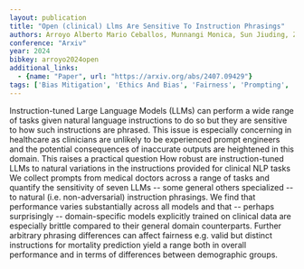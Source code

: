```yaml
---
layout: publication
title: "Open (clinical) Llms Are Sensitive To Instruction Phrasings"
authors: Arroyo Alberto Mario Ceballos, Munnangi Monica, Sun Jiuding, Zhang Karen Y. C., Mcinerney Denis Jered, Wallace Byron C., Amir Silvio
conference: "Arxiv"
year: 2024
bibkey: arroyo2024open
additional_links:
  - {name: "Paper", url: "https://arxiv.org/abs/2407.09429"}
tags: ['Bias Mitigation', 'Ethics And Bias', 'Fairness', 'Prompting', 'Security']
---
```

Instruction-tuned Large Language Models (LLMs) can perform a wide range of tasks given natural language instructions to do so but they are sensitive to how such instructions are phrased. This issue is especially concerning in healthcare as clinicians are unlikely to be experienced prompt engineers and the potential consequences of inaccurate outputs are heightened in this domain. This raises a practical question How robust are instruction-tuned LLMs to natural variations in the instructions provided for clinical NLP tasks We collect prompts from medical doctors across a range of tasks and quantify the sensitivity of seven LLMs -- some general others specialized -- to natural (i.e. non-adversarial) instruction phrasings. We find that performance varies substantially across all models and that -- perhaps surprisingly -- domain-specific models explicitly trained on clinical data are especially brittle compared to their general domain counterparts. Further arbitrary phrasing differences can affect fairness e.g. valid but distinct instructions for mortality prediction yield a range both in overall performance and in terms of differences between demographic groups.
